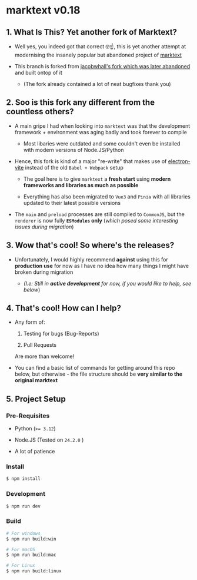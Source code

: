 # marktext v0.18

## 1. What Is This? Yet another fork of Marktext?

- Well yes, you indeed got that correct 🤓☝️, this is yet another attempt at modernising the insanely popular but abandoned project of [marktext](https://github.com/marktext/marktext)

- This branch is forked from [jacobwhall's fork which was later abandoned](https://github.com/jacobwhall/marktext) and built ontop of it
  
  - (The fork already contained a lot of neat bugfixes thank you)

## 2. Soo is this fork any different from the countless others?

- A main gripe I had when looking into `marktext` was that the development framework + environment was aging badly and took forever to compile
  
  - Most libaries were outdated and some couldn't even be installed with modern versions of Node.JS/Python

- Hence, this fork is kind of a major "re-write" that makes use of [electron-vite](https://electron-vite.org/) instead of the old `Babel + Webpack` setup
  
  - The goal here is to give `marktext` a **fresh start** using **modern frameworks and libraries as much as possible**
  
  - Everything has also been migrated to `Vue3` and `Pinia` with all libraries updated to their latest possible versions

- The `main` and `preload` processes are still compiled to `CommonJS`, but the `renderer` is now fully **`ESModules` only** (*which posed some interesting issues during migration*)

## 3. Wow that's cool! So where's the releases?

- Unfortunately, I would highly recommend **against** using this for **production use** for now as I have no idea how many things I might have broken during migration
  
  - *(I.e: Still in **active development** for now, if you would like to help, see below*)

## 4. That's cool! How can I help?

- Any form of:
  
  1. Testing for bugs (Bug-Reports)
  
  2. Pull Requests
  
  Are more than welcome!

- You can find a basic list of commands for getting around this repo below, but otherwise - the file structure should be **very similar to the original marktext**

## 5. Project Setup

### Pre-Requisites

- Python (`>= 3.12`)

- Node.JS (Tested on `24.2.0` )

- A lot of patience

### Install

```bash
$ npm install
```

### Development

```bash
$ npm run dev
```

### Build

```bash
# For windows
$ npm run build:win

# For macOS
$ npm run build:mac

# For Linux
$ npm run build:linux
```
